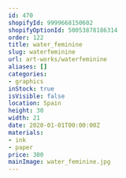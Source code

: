 ```yaml
---
id: 470
shopifyId: 9999668150602
shopifyOptionId: 50053878186314
order: 122
title: water_feminine
slug: waterfeminine
url: art-works/waterfeminine
aliases: []
categories:
- graphics
inStock: true
isVisible: false
location: Spain
height: 30
width: 21
date: 2020-01-01T00:00:00Z
materials:
- ink
- paper
price: 300
mainImage: water_feminine.jpg
---
```

